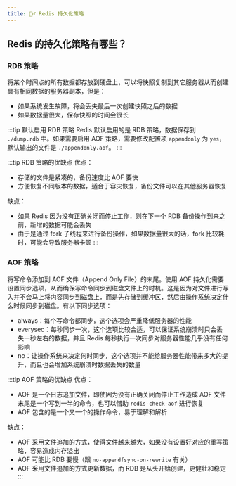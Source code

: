 ```yaml
---
title: 🙆‍♂️ Redis 持久化策略
---
```


## Redis 的持久化策略有哪些？

### RDB 策略

将某个时间点的所有数据都存放到硬盘上，可以将快照复制到其它服务器从而创建具有相同数据的服务器副本，但是：

- 如果系统发生故障，将会丢失最后一次创建快照之后的数据
- 如果数据量很大，保存快照的时间会很长

:::tip 默认启用 RDB 策略
Redis 默认启用的是 RDB 策略，数据保存到 `./dump.rdb` 中。如果需要启用 AOF 策略，需要修改配置项 `appendonly` 为 `yes`，默认输出的文件是 `./appendonly.aof`。
:::

:::tip RDB 策略的优缺点
优点：

- 存储的文件是紧凑的，备份速度比 AOF 要快
- 方便恢复不同版本的数据，适合于容灾恢复，备份文件可以在其他服务器恢复

缺点：

- 如果 Redis 因为没有正确关闭而停止工作，则在下一个 RDB 备份操作到来之前，新增的数据可能会丢失
- 由于是通过 fork 子线程来进行备份操作，如果数据量很大的话，fork 比较耗时，可能会导致服务器卡顿
:::

### AOF 策略

将写命令添加到 AOF 文件（Append Only File）的末尾。使用 AOF 持久化需要设置同步选项，从而确保写命令同步到磁盘文件上的时机。这是因为对文件进行写入并不会马上将内容同步到磁盘上，而是先存储到缓冲区，然后由操作系统决定什么时候同步到磁盘。有以下同步选项：

- always：每个写命令都同步，这个选项会严重降低服务器的性能
- everysec：每秒同步一次，这个选项比较合适，可以保证系统崩溃时只会丢失一秒左右的数据，并且 Redis 每秒执行一次同步对服务器性能几乎没有任何影响
- no：让操作系统来决定何时同步，这个选项并不能给服务器性能带来多大的提升，而且也会增加系统崩溃时数据丢失的数量

:::tip AOF 策略的优缺点
优点：

- AOF 是一个日志追加文件，即使因为没有正确关闭而停止工作造成 AOF 文件末尾是一个写到一半的命令，也可以借助 `redis-check-aof` 进行恢复
- AOF 包含的是一个又一个的操作命令，易于理解和解析

缺点：

- AOF 采用文件追加的方式，使得文件越来越大，如果没有设置好对应的重写策略，容易造成内存溢出
- AOF 可能比 RDB 要慢（跟 `no-appendfsync-on-rewrite` 有关）
- AOF 采用文件追加的方式更新数据，而 RDB 是从头开始创建，更健壮和稳定
:::
